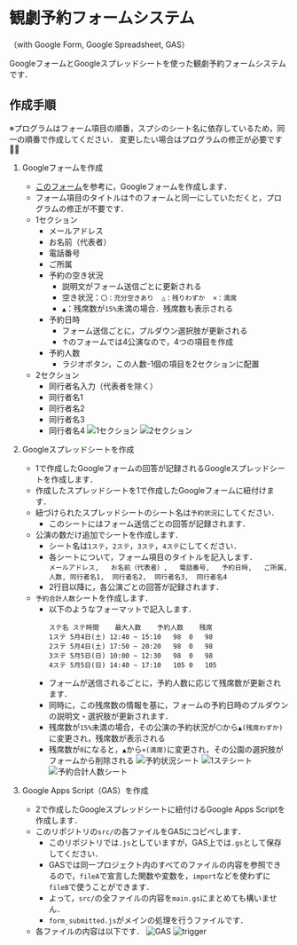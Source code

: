# 観劇予約フォームシステム
（with Google Form, Google Spreadsheet, GAS）

GoogleフォームとGoogleスプレッドシートを使った観劇予約フォームシステムです．

## 作成手順
※プログラムはフォーム項目の順番，スプシのシート名に依存しているため，同一の順番で作成してください．  変更したい場合はプログラムの修正が必要です🙇‍♂️
1. Googleフォームを作成
    - [このフォーム](https://docs.google.com/forms/d/e/1FAIpQLScPAlKBT6gZzwkpSjzE9CfoxorkBzL9Xeh1m7tN74fxBZMZzw/viewform)を参考に，Googleフォームを作成します．
    - フォーム項目のタイトルは↑のフォームと同一にしていただくと，プログラムの修正が不要です．
    - 1セクション
        - メールアドレス
        - お名前（代表者）
        - 電話番号
        - ご所属
        - 予約の空き状況
            - 説明文がフォーム送信ごとに更新される
            - 空き状況：`〇：充分空きあり  △：残りわずか  ×：満席`
            - `▲`：残席数が`15%`未満の場合．残席数も表示される
        - 予約日時
            - フォーム送信ごとに，プルダウン選択肢が更新される
            - ↑のフォームでは4公演なので，4つの項目を作成
        - 予約人数
            - ラジオボタン，この人数-1個の項目を2セクションに配置
    - 2セクション
        - 同行者名入力（代表者を除く）
        - 同行者名1
        - 同行者名2
        - 同行者名3
        - 同行者名4
    ![1セクション](./material/form1.png)
    ![2セクション](./material/form2.png)

2. Googleスプレッドシートを作成
    - 1で作成したGoogleフォームの回答が記録されるGoogleスプレッドシートを作成します．
    - 作成したスプレッドシートを1で作成したGoogleフォームに紐付けます．
    - 紐づけられたスプレッドシートのシート名は`予約状況`にしてください．
        - このシートにはフォーム送信ごとの回答が記録されます．
    - 公演の数だけ追加でシートを作成します．
        - シート名は`1ステ`，`2ステ`，`3ステ`，`4ステ`にしてください．
        - 各シートについて，フォーム項目のタイトルを記入します．  
            `メールアドレス,	お名前（代表者）,	電話番号,	予約日時,	ご所属,	人数,	同行者名1,	同行者名2,	同行者名3,	同行者名4`
        - 2行目以降に，各公演ごとの回答が記録されます．
    - `予約合計人数`シートを作成します．
        - 以下のようなフォーマットで記入します．
            ```
            ステ名	ステ時間	最大人数	予約人数	残席
            1ステ	5月4日(土) 12:40 ~ 15:10	98	0	98
            2ステ	5月4日(土) 17:50 ~ 20:20	98	0	98
            3ステ	5月5日(日) 10:00 ~ 12:30	98	0	98
            4ステ	5月5日(日) 14:40 ~ 17:10	105	0	105
            ```
        - フォームが送信されるごとに，予約人数に応じて残席数が更新されます．
        - 同時に，この残席数の情報を基に，フォームの予約日時のプルダウンの説明文・選択肢が更新されます．
        - 残席数が`15%`未満の場合，その公演の予約状況が`〇`から`▲(残席わずか)`に変更され，残席数が表示される
        - 残席数が`0`になると，`▲`から`×(満席)`に変更され，その公園の選択肢がフォームから削除される
    ![予約状況シート](./material/spreadsheet1.png)
    ![1ステシート](./material/spreadsheet2.png)
    ![予約合計人数シート](./material/spreadsheet3.png)

3. Google Apps Script（GAS）を作成
    - 2で作成したGoogleスプレッドシートに紐付けるGoogle Apps Scriptを作成します．
    - このリポジトリの`src/`の各ファイルをGASにコピペします．
        - このリポジトリでは`.js`としていますが，GAS上では`.gs`として保存してください．
        - GASでは同一プロジェクト内のすべてのファイルの内容を参照できるので，`fileA`で宣言した関数や変数を，`import`などを使わずに`fileB`で使うことができます．
        - よって，`src/`の全ファイルの内容を`main.gs`にまとめても構いません．
        - `form_submitted.js`がメインの処理を行うファイルです．
    - 各ファイルの内容は以下です．
    ![GAS](./material/gas1.png)
    ![trigger](./material/gas2.png)
